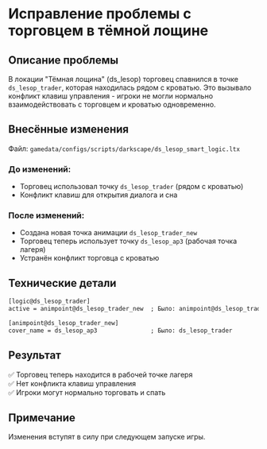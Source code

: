 # Исправление проблемы с торговцем в тёмной лощине

## Описание проблемы
В локации "Тёмная лощина" (ds_lesop) торговец спавнился в точке `ds_lesop_trader`, которая находилась рядом с кроватью. Это вызывало конфликт клавиш управления - игроки не могли нормально взаимодействовать с торговцем и кроватью одновременно.

## Внесённые изменения
Файл: `gamedata/configs/scripts/darkscape/ds_lesop_smart_logic.ltx`

### До изменений:
- Торговец использовал точку `ds_lesop_trader` (рядом с кроватью)
- Конфликт клавиш для открытия диалога и сна

### После изменений:
- Создана новая точка анимации `ds_lesop_trader_new`
- Торговец теперь использует точку `ds_lesop_ap3` (рабочая точка лагеря)
- Устранён конфликт торговца с кроватью

## Технические детали
```ltx
[logic@ds_lesop_trader]
active = animpoint@ds_lesop_trader_new  ; Было: animpoint@ds_lesop_trader

[animpoint@ds_lesop_trader_new]
cover_name = ds_lesop_ap3               ; Было: ds_lesop_trader
```

## Результат
✅ Торговец теперь находится в рабочей точке лагеря  
✅ Нет конфликта клавиш управления  
✅ Игроки могут нормально торговать и спать  

## Примечание
Изменения вступят в силу при следующем запуске игры.
